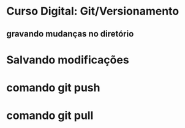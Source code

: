 # Curso Digital: Git/Versionamento

## gravando mudanças no diretório

# Salvando modificações

# comando git push

# comando git pull
